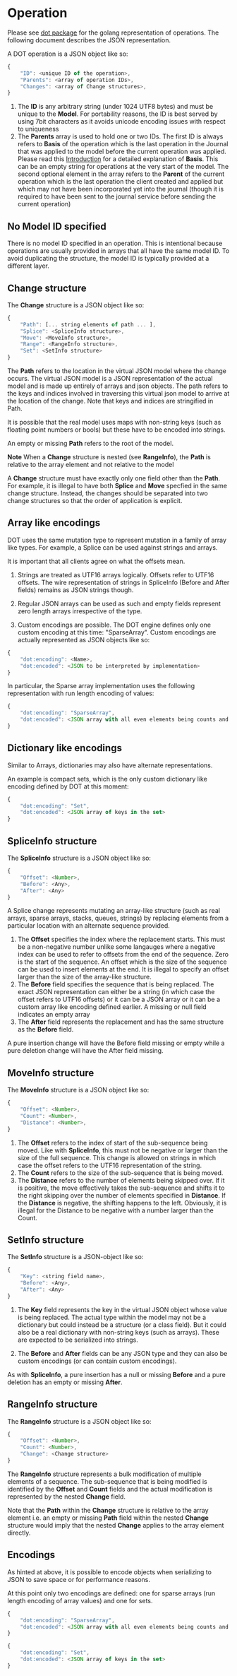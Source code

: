 # Operation

Please see [dot package](https://godoc.org/github.com/dotchain/dot) for the 
golang representation of operations.  The following document describes the 
JSON representation.

A DOT operation is a JSON object like so:

```js
{
	"ID": <unique ID of the operation>,
	"Parents": <array of operation IDs>,
	"Changes": <array of Change structures>,
}
```


1. The **ID** is any arbitrary string (under 1024 UTF8 bytes) and  must be 
   unique to the **Model**.  For portability reasons, the ID is best served
   by using 7bit characters as it avoids unicode encoding issues with respect
   to uniqueness
2. The **Parents** array is used to hold one or two IDs.  The first ID is
   always refers to **Basis** of the operation which is the last operation
   in the Journal that was applied to the model before the current operation
   was applied. Please read this 
   [Introduction](IntroductionToOperationalTransforms.md) for a detailed
   explanation of **Basis**.  This can be an empty string for operations at
   the very start of the model.  The second optional element in the array
   refers to the **Parent** of the current operation which is the last
   operation the client created and applied but which may not have been
   incorporated yet into the journal (though it is required to have been
   sent to the journal service before sending the current operation)

## No Model ID specified

There is no model ID specified in an operation.  This is intentional because
operations are usually provided in arrays that all have the same model ID.
To avoid duplicating the structure, the model ID is typically provided at 
a different layer.

## Change structure

The **Change** structure is a JSON object like so:

```js
{
	"Path": [... string elements of path ... ],
	"Splice": <SpliceInfo structure>,
	"Move": <MoveInfo structure>,
	"Range": <RangeInfo structure>,
	"Set": <SetInfo structure>
}
```

The **Path** refers to the location in the virtual JSON model where the
change occurs.  The virtual JSON model is a JSON representation of the
actual model and is made up entirely of arrays and json objects.  The path
refers to the keys and indices involved in traversing this virtual json
model to arrive at the location of the change.  Note that keys and indices
are stringified in Path.

It is possible that the real model uses maps with non-string keys (such
as floating point numbers or bools) but these have to be encoded into
strings.

An empty or missing **Path** refers to the root of the model.

**Note** When a **Change** structure is nested (see **RangeInfo**), the
**Path** is relative to the array element and not relative to the model

A **Change** structure must have exactly only one field other than 
the **Path**.  For example, it is illegal to have both **Splice** and
**Move** specfied in the same change structure.  Instead, the changes should
be separated into two change structures so that the order of application
is explicit.

## Array like encodings

DOT uses the same mutation type to represent mutation in a family of array
like types.  For example, a Splice can be used against strings and arrays.

It is important that all clients agree on what the offsets mean.

1. Strings are treated as UTF16 arrays logically. Offsets refer to UTF16
offsets.  The wire representation of strings in SpliceInfo (Before and
After fields) remains as JSON strings though.

2. Regular JSON arrays can be used as such and empty fields represent
zero length arrays irrespective of the type.

3. Custom encodings are possible.  The DOT engine defines only one
custom encoding at this time: "SparseArray".  Custom encodings are 
actually represented as JSON objects like so:

```js
{
	"dot:encoding": <Name>,
	"dot:encoded": <JSON to be interpreted by implementation>
}
```

In particular, the Sparse array implementation uses the following
representation with run length encoding of values:

```js
{
	"dot:encoding": "SparseArray",
	"dot:encoded": <JSON array with all even elements being counts and odd elements being values>
}
```

## Dictionary like encodings

Similar to Arrays, dictionaries may also have alternate representations.

An example is compact sets, which is the only custom dictionary like encoding
defined by DOT at this moment:

```js
{
	"dot:encoding": "Set",
	"dot:encoded": <JSON array of keys in the set>
}
```

## SpliceInfo structure

The **SpliceInfo** structure is a JSON object like so:

```js
{
	"Offset": <Number>,
	"Before": <Any>,
	"After": <Any>
}
```

A Splice change represents mutating an array-like structure (such as
real arrays, sparse arrays, stacks, queues, strings) by replacing elements
from a particular location with an alternate sequence provided.

1. The **Offset** specifies the index where the replacement starts. This must
   be a non-negative number unlike some langauges where a negative index
   can be used to refer to offsets from the end of the sequence.  Zero is
   the start of the sequence.  An offset which is the size of the sequence
   can be used to insert elements at the end.  It is illegal to specify
   an offset larger than the size of the array-like structure.
2. The **Before** field specifies the sequence that is being replaced. The
   exact JSON representation can either be a string (in which case the
   offset refers to UTF16 offsets) or it can be a JSON array or it can be
   a custom array like encoding defined earlier.  A missing or null field
   indicates an empty array
3. The **After** field represents the replacement and has the same structure
   as the **Before** field.

A pure insertion change will have the Before field missing or empty while a pure
deletion change will have the After field missing.

## MoveInfo structure

The **MoveInfo** structure is a JSON object like so:

```js
{
	"Offset": <Number>,
	"Count": <Number>,
	"Distance": <Number>,
}
```

1. The **Offset** refers to the index of start of the sub-sequence being moved.
   Like with **SpliceInfo**, this must not be negative or larger than the size
   of the full sequence.  This change is allowed on strings in which case the
   offset refers to the UTF16 representation of the string.
2. The **Count** refers to the size of the sub-sequence that is being moved.
3. The **Distance** refers to the number of elements being skipped over. If it
   is positive, the move effectively takes the sub-sequence and shifts it
   to the right skipping over the number of elements specified in **Distance**.
   If the **Distance** is negative, the shifting happens to the left.
   Obviously, it is illegal for the Distance to be negative with a number
   larger than the Count.

## SetInfo structure

The **SetInfo** structure is a JSON-object like so:

```js
{
	"Key": <string field name>,
	"Before": <Any>,
	"After": <Any>
}
```

1. The **Key** field represents the key in the virtual JSON object whose value is
being replaced.  The actual type within the model may not be a dictionary but
could instead be a structure (or a class field). But it could also be a real
dictionary with non-string keys (such as arrays).  These are expected to be
serialized into strings.

2. The **Before** and **After** fields can be any JSON type and they can also
be custom encodings (or can contain custom encodings).

As with **SpliceInfo**, a pure insertion has a null or missing **Before** and a 
pure deletion has an empty or missing **After**.

## RangeInfo structure

The **RangeInfo** structure is a JSON object like so:

```js
{
	"Offset": <Number>,
	"Count": <Number>,
	"Change": <Change structure>
}
```

The **RangeInfo** structure represents a bulk modification of multiple elements
of a sequence.  The sub-sequence that is being modified is identified by the
**Offset** and **Count** fields and the actual modification is represented by
the nested **Change** field.  

Note that the **Path** within the **Change** structure is relative to the array
element i.e. an empty or missing **Path** field within the nested **Change**
structure would imply that the nested **Change** applies to the array element
directly.

## Encodings

As hinted at above, it is possible to encode objects when serializing to JSON
to save space or for performance reasons.  

At this point only two encodings are defined: one for sparse arrays (run length
encoding of array values) and one for sets.

```js
{
	"dot:encoding": "SparseArray",
	"dot:encoded": <JSON array with all even elements being counts and odd elements being values>
}
```

```js
{
	"dot:encoding": "Set",
	"dot:encoded": <JSON array of keys in the set>
}
```
